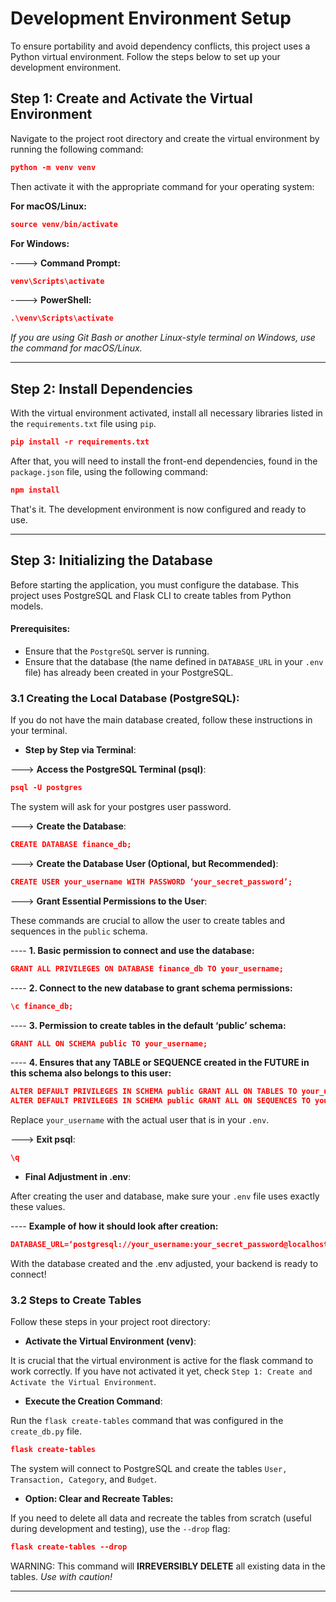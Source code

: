 # Development Environment Setup

To ensure portability and avoid dependency conflicts, this project uses a Python virtual environment. Follow the steps below to set up your development environment.

## Step 1: Create and Activate the Virtual Environment

Navigate to the project root directory and create the virtual environment by running the following command:

```json
python -m venv venv
```

Then activate it with the appropriate command for your operating system:

**For macOS/Linux:**

```json
source venv/bin/activate
```

**For Windows:**

----> **Command Prompt:**

```json
venv\Scripts\activate
```

----> **PowerShell:**

```json
.\venv\Scripts\activate
```

_If you are using Git Bash or another Linux-style terminal on Windows, use the command for macOS/Linux._

---

## Step 2: Install Dependencies

With the virtual environment activated, install all necessary libraries listed in the `requirements.txt` file using `pip`.

```json
pip install -r requirements.txt
```

After that, you will need to install the front-end dependencies, found in the `package.json` file, using the following command:

```json
npm install
```

That's it. The development environment is now configured and ready to use.

---

## Step 3: Initializing the Database

Before starting the application, you must configure the database. This project uses PostgreSQL and Flask CLI to create tables from Python models.

#### Prerequisites:

- Ensure that the `PostgreSQL` server is running.
- Ensure that the database (the name defined in `DATABASE_URL` in your `.env` file) has already been created in your PostgreSQL.

### 3.1 Creating the Local Database (PostgreSQL):

If you do not have the main database created, follow these instructions in your terminal.

- **Step by Step via Terminal**:

---> **Access the PostgreSQL Terminal (psql)**:

```json
psql -U postgres
```

The system will ask for your postgres user password.

---> **Create the Database**:

```json
CREATE DATABASE finance_db;
```

---> **Create the Database User (Optional, but Recommended)**:

```json
CREATE USER your_username WITH PASSWORD ‘your_secret_password’;
```

---> **Grant Essential Permissions to the User**:

These commands are crucial to allow the user to create tables and sequences in the `public` schema.

---- **1. Basic permission to connect and use the database:**

```json
GRANT ALL PRIVILEGES ON DATABASE finance_db TO your_username;
```

---- **2. Connect to the new database to grant schema permissions:**

```json
\c finance_db;
```

---- **3. Permission to create tables in the default ‘public’ schema:**

```json
GRANT ALL ON SCHEMA public TO your_username;
```

---- **4. Ensures that any TABLE or SEQUENCE created in the FUTURE in this schema also belongs to this user:**

```json
ALTER DEFAULT PRIVILEGES IN SCHEMA public GRANT ALL ON TABLES TO your_username;
ALTER DEFAULT PRIVILEGES IN SCHEMA public GRANT ALL ON SEQUENCES TO your_username;
```

Replace `your_username` with the actual user that is in your `.env`.

---> **Exit psql**:

```json
\q
```

- **Final Adjustment in .env**:

After creating the user and database, make sure your `.env` file uses exactly these values.

---- **Example of how it should look after creation:**

```json
DATABASE_URL=‘postgresql://your_username:your_secret_password@localhost:5432/finance_db’
```

With the database created and the .env adjusted, your backend is ready to connect!

### 3.2 Steps to Create Tables

Follow these steps in your project root directory:

- **Activate the Virtual Environment (venv)**:

It is crucial that the virtual environment is active for the flask command to work correctly. If you have not activated it yet, check `Step 1: Create and Activate the Virtual Environment`.

- **Execute the Creation Command**:

Run the `flask create-tables` command that was configured in the `create_db.py` file.

```json
flask create-tables
```

The system will connect to PostgreSQL and create the tables `User, Transaction, Category`, and `Budget`.

- **Option: Clear and Recreate Tables:**

If you need to delete all data and recreate the tables from scratch (useful during development and testing), use the `--drop` flag:

```json
flask create-tables --drop
```

WARNING: This command will **IRREVERSIBLY DELETE** all existing data in the tables. _Use with caution!_

---
